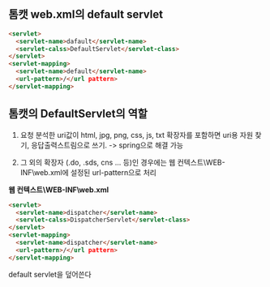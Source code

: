 ## 톰캣 web.xml의 default servlet

```html
<servlet>
  <servlet-name>dafault</servlet-name>
  <servlet-calss>DefaultServlet</servlet-class>
</servlet>
<servlet-mapping>
  <servlet-name>default</servlet-name>
  <url-pattern>/</url pattern>
</servlet-mapping>
```


## 톰캣의 DefaultServlet의 역할
1. 요청 분석한 uri값이 html, jpg, png, css, js, txt 확장자를 포함하면 uri용 자원 찾기, 응답출력스트림으로 쓰기. -> spring으로 해결 가능

2. 그 외의 확장자 (.do, .sds, cns ... 등)인 경우에는 웹 컨텍스트\WEB-INF\web.xml에 설정된 url-pattern으로 처리


**웹 컨텍스트\WEB-INF\web.xml**
```html
<servlet>
  <servlet-name>dispatcher</servlet-name>
  <servlet-calss>DispatcherServlet</servlet-class>
</servlet>
<servlet-mapping>
  <servlet-name>dispatcher</servlet-name>
  <url-pattern>/</url pattern>
</servlet-mapping>
```
default servlet을 덮어쓴다
<!--stackedit_data:
eyJoaXN0b3J5IjpbLTk4ODY4NjE0Nl19
-->